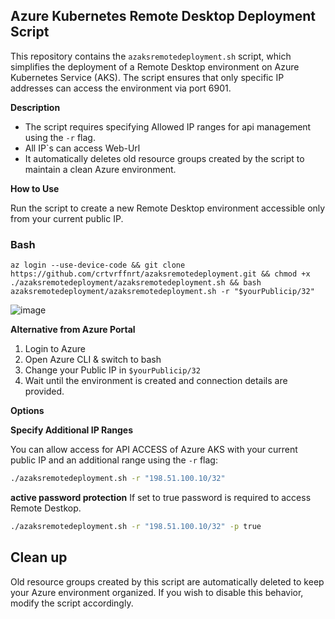## Azure Kubernetes Remote Desktop Deployment Script

This repository contains the `azaksremotedeployment.sh` script, which simplifies the deployment of a Remote Desktop environment on Azure Kubernetes Service (AKS). The script ensures that only specific IP addresses can access the environment via port 6901.

**Description**

* The script requires specifying Allowed IP ranges for api management using the `-r` flag.
* All IP`s can access Web-Url
* It automatically deletes old resource groups created by the script to maintain a clean Azure environment.

**How to Use**

Run the script to create a new Remote Desktop environment accessible only from your current public IP.

### Bash
```
az login --use-device-code && git clone https://github.com/crtvrffnrt/azaksremotedeployment.git && chmod +x ./azaksremotedeployment/azaksremotedeployment.sh && bash azaksremotedeployment/azaksremotedeployment.sh -r "$yourPublicip/32"
```


![image](https://github.com/user-attachments/assets/4baa42ca-a07f-4804-a05a-e8f9820917c2)

**Alternative from Azure Portal**

1. Login to Azure
2. Open Azure CLI & switch to bash
3. Change your Public IP in `$yourPublicip/32`
4. Wait until the environment is created and connection details are provided.

**Options**

**Specify Additional IP Ranges**

You can allow access for API ACCESS of Azure AKS with your current public IP and an additional range using the `-r` flag:

```bash
./azaksremotedeployment.sh -r "198.51.100.10/32"
```
**active password protection**
If set to true password is required to access Remote Destkop.


```bash
./azaksremotedeployment.sh -r "198.51.100.10/32" -p true
```


## Clean up
Old resource groups created by this script are automatically deleted to keep your Azure environment organized. If you wish to disable this behavior, modify the script accordingly.


